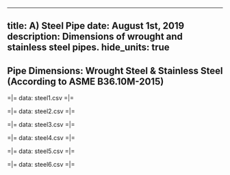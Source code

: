 -----
title: A) Steel Pipe
date: August 1st, 2019
description: Dimensions of wrought and stainless steel pipes.
hide_units: true
-----

## Pipe Dimensions: Wrought Steel & Stainless Steel (According to ASME B36.10M-2015)

=|=
data: steel1.csv
=|=

=|=
data: steel2.csv
=|=

=|=
data: steel3.csv
=|=

=|=
data: steel4.csv
=|=

=|=
data: steel5.csv
=|=

=|=
data: steel6.csv
=|=



